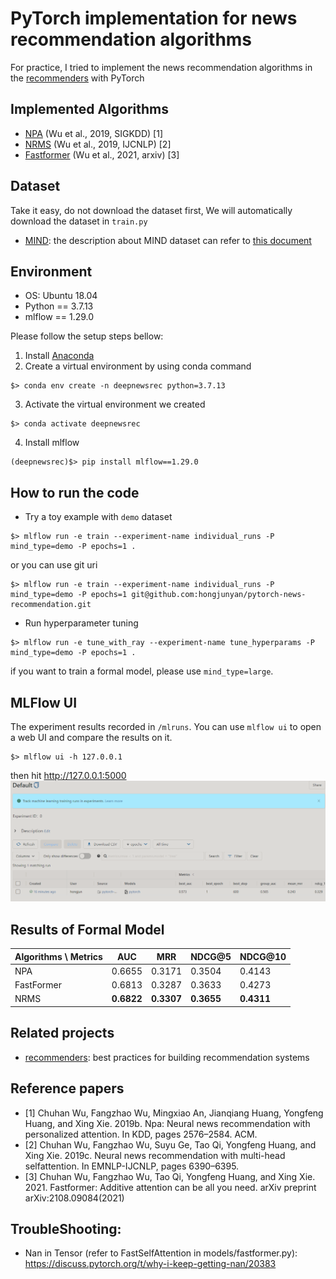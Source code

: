 # PyTorch implementation for news recommendation algorithms

For practice, I tried to implement the news recommendation algorithms in the [recommenders] with PyTorch


## Implemented Algorithms
- [NPA] (Wu et al., 2019, SIGKDD) [1]
- [NRMS] (Wu et al., 2019, IJCNLP) [2]
- [Fastformer] (Wu et al., 2021, arxiv) [3]


## Dataset
Take it easy, do not download the dataset first, We will automatically download the dataset in `train.py`
- [MIND]: the description about MIND dataset can refer to [this document](https://github.com/msnews/msnews.github.io/blob/master/assets/doc/introduction.md)

## Environment
- OS: Ubuntu 18.04
- Python == 3.7.13
- mlflow == 1.29.0

Please follow the setup steps bellow:
1. Install [Anaconda](https://www.anaconda.com/products/distribution)
2. Create a virtual environment by using conda command 
```
$> conda env create -n deepnewsrec python=3.7.13
```
3. Activate the virtual environment we created
```commandline
$> conda activate deepnewsrec
```
4. Install mlflow
```commandline
(deepnewsrec)$> pip install mlflow==1.29.0
```

## How to run the code
- Try a toy example with `demo` dataset 
```commandline 
$> mlflow run -e train --experiment-name individual_runs -P mind_type=demo -P epochs=1 .
```
or you can use git uri
```commandline
$> mlflow run -e train --experiment-name individual_runs -P mind_type=demo -P epochs=1 git@github.com:hongjunyan/pytorch-news-recommendation.git 
```

- Run hyperparameter tuning
```commandline
$> mlflow run -e tune_with_ray --experiment-name tune_hyperparams -P mind_type=demo -P epochs=1 .
```

if you want to train a formal model, please use `mind_type=large`.

## MLFlow UI
The experiment results recorded in `/mlruns`. You can use `mlflow ui` to open a web UI and compare the results on it.
```commandline
$> mlflow ui -h 127.0.0.1
```
then hit http://127.0.0.1:5000
![img.png](imgs/mlflow_ui.png)


## Results of Formal Model
| Algorithms \ Metrics | AUC        | MRR        | NDCG@5     | NDCG@10    |
|----------------------|------------|------------|------------|------------|
| NPA                  | 0.6655     | 0.3171     | 0.3504     | 0.4143     |
| FastFormer           | 0.6813     | 0.3287     | 0.3633     | 0.4273     |
| NRMS                 | **0.6822** | **0.3307** | **0.3655** | **0.4311** |

## Related projects
- [recommenders]: best practices for building recommendation systems

## Reference papers
- [1] Chuhan Wu, Fangzhao Wu, Mingxiao An, Jianqiang Huang, Yongfeng Huang, and Xing Xie. 2019b. Npa: Neural news recommendation with personalized attention. In KDD, pages 2576–2584. ACM.
- [2] Chuhan Wu, Fangzhao Wu, Suyu Ge, Tao Qi, Yongfeng Huang, and Xing Xie. 2019c. Neural news recommendation with multi-head selfattention. In EMNLP-IJCNLP, pages 6390–6395.
- [3] Chuhan Wu, Fangzhao Wu, Tao Qi, Yongfeng Huang, and Xing Xie. 2021. Fastformer: Additive attention can be all you need. arXiv preprint arXiv:2108.09084(2021)

[recommenders]: https://github.com/microsoft/recommenders/tree/b704c420ee20b67a9d756ddbfdf5c9afd04b576b
[NPA]: https://dl.acm.org/doi/10.1145/3292500.3330665
[NRMS]: https://aclanthology.org/D19-1671.pdf
[MIND]: https://msnews.github.io/
[Fastformer]: https://arxiv.org/pdf/2108.09084.pdf

## TroubleShooting:
- Nan in Tensor (refer to FastSelfAttention in models/fastformer.py): https://discuss.pytorch.org/t/why-i-keep-getting-nan/20383